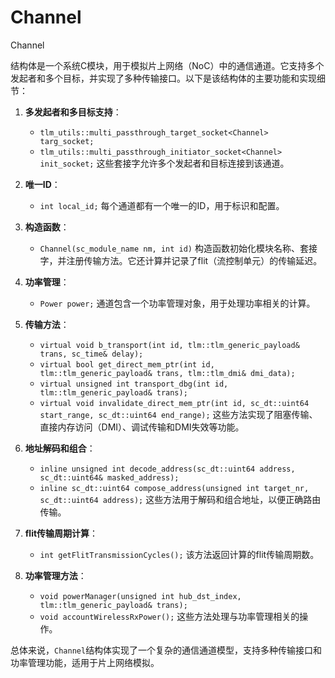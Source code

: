# Channel
Channel

结构体是一个系统C模块，用于模拟片上网络（NoC）中的通信通道。它支持多个发起者和多个目标，并实现了多种传输接口。以下是该结构体的主要功能和实现细节：

1. **多发起者和多目标支持**：
    - `tlm_utils::multi_passthrough_target_socket<Channel> targ_socket;`
    - `tlm_utils::multi_passthrough_initiator_socket<Channel> init_socket;`
    这些套接字允许多个发起者和目标连接到该通道。

2. **唯一ID**：
    - `int local_id;`
    每个通道都有一个唯一的ID，用于标识和配置。

3. **构造函数**：
    - `Channel(sc_module_name nm, int id)`
    构造函数初始化模块名称、套接字，并注册传输方法。它还计算并记录了flit（流控制单元）的传输延迟。

4. **功率管理**：
    - `Power power;`
    通道包含一个功率管理对象，用于处理功率相关的计算。

5. **传输方法**：
    - `virtual void b_transport(int id, tlm::tlm_generic_payload& trans, sc_time& delay);`
    - `virtual bool get_direct_mem_ptr(int id, tlm::tlm_generic_payload& trans, tlm::tlm_dmi& dmi_data);`
    - `virtual unsigned int transport_dbg(int id, tlm::tlm_generic_payload& trans);`
    - `virtual void invalidate_direct_mem_ptr(int id, sc_dt::uint64 start_range, sc_dt::uint64 end_range);`
    这些方法实现了阻塞传输、直接内存访问（DMI）、调试传输和DMI失效等功能。

6. **地址解码和组合**：
    - `inline unsigned int decode_address(sc_dt::uint64 address, sc_dt::uint64& masked_address);`
    - `inline sc_dt::uint64 compose_address(unsigned int target_nr, sc_dt::uint64 address);`
    这些方法用于解码和组合地址，以便正确路由传输。

7. **flit传输周期计算**：
    - `int getFlitTransmissionCycles();`
    该方法返回计算的flit传输周期数。

8. **功率管理方法**：
    - `void powerManager(unsigned int hub_dst_index, tlm::tlm_generic_payload& trans);`
    - `void accountWirelessRxPower();`
    这些方法处理与功率管理相关的操作。

总体来说，`Channel`结构体实现了一个复杂的通信通道模型，支持多种传输接口和功率管理功能，适用于片上网络模拟。